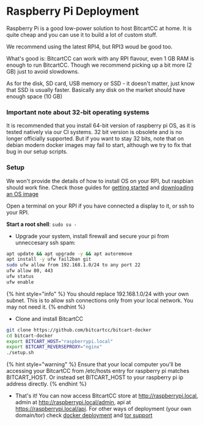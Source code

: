 # Raspberry Pi Deployment

Raspberry Pi is a good low-power solution to host BitcartCC at home. It is quite cheap and you can use it to build a lot of custom stuff.

We recommend using the latest RPI4, but RPI3 woud be good too.

What's good is: BitcartCC can work with any RPI flavour, even 1 GB RAM is enough to run BitcartCC. Though we recommend picking up a bit more (2 GB) just to avoid slowdowns.

As for the disk, SD card, USB memory or SSD - it doesn't matter, just know that SSD is usually faster. Basically any disk on the market should have enough space (10 GB)

### Important note about 32-bit operating systems

It is recommended that you install 64-bit version of raspberry pi OS, as it is tested natively via our CI systems. 32 bit version is obsolete and is no longer officially supported. But if you want to stay 32 bits, note that on debian modern docker images may fail to start, although we try to fix that bug in our setup scripts.

### Setup

We won't provide the details of how to install OS on your RPI, but raspbian should work fine. Check those guides for [getting started](https://www.raspberrypi.com/documentation/computers/getting-started.html) and [downloading an OS image](https://www.raspberrypi.com/software/)

Open a terminal on your RPI if you have connected a display to it, or ssh to your RPI.

**Start a root shell**: `sudo su -`

* Upgrade your system, install firewall and secure your pi from unneccesary ssh spam:

```bash
apt update && apt upgrade -y && apt autoremove
apt install -y ufw fail2ban git
sudo ufw allow from 192.168.1.0/24 to any port 22
ufw allow 80, 443
ufw status
ufw enable
```

{% hint style="info" %}
You should replace 192.168.1.0/24 with your own subnet. This is to allow ssh connections only from your local network. You may not need it.
{% endhint %}

* Clone and install BitcartCC

```bash
git clone https://github.com/bitcartcc/bitcart-docker
cd bitcart-docker
export BITCART_HOST="raspberrypi.local"
export BITCART_REVERSEPROXY="nginx"
./setup.sh
```

{% hint style="warning" %}
Ensure that your local computer you'll be accessing your BitcartCC from /etc/hosts entry for raspberry pi matches BITCART\_HOST. Or instead set BITCART\_HOST to your raspberry pi ip address directly.
{% endhint %}

* That's it! You can now access BitcartCC store at http://raspberrypi.local, admin at http://raspberrypi.local/admin, api at https://raspberrypi.local/api. For other ways of deployment (your own domain/tor) check [docker deployment](docker.md) and [tor support](../guides/tor.md)

